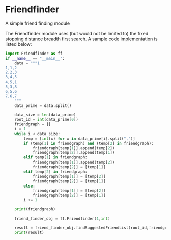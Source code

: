 # Friendfinder
 A simple friend finding module

The Friendfinder module uses (but would not be limited to) the fixed stopping distance breadth first search. A sample code implementation is listed below:

```python
import Friendfinder as ff
if __name__ == "__main__":
    data = """1
1,1,2
2,2,3
3,4,5
4,5,1
5,3,8
6,5,6
7,6,7
    """
    data_prime = data.split()

    data_size = len(data_prime)
    root_id = int(data_prime[0])
    friendgraph = {}
    i = 1
    while i < data_size:
        temp = [int(x) for x in data_prime[i].split(",")]
        if (temp[1] in friendgraph) and (temp[2] in friendgraph):
            friendgraph[temp[1]].append(temp[2])
            friendgraph[temp[2]].append(temp[1])
        elif temp[1] in friendgraph:
            friendgraph[temp[1]].append(temp[2])
            friendgraph[temp[2]] = [temp[1]]
        elif temp[2] in friendgraph:
            friendgraph[temp[1]] = [temp[2]]
            friendgraph[temp[2]] = [temp[1]]
        else:
            friendgraph[temp[1]] = [temp[2]]
            friendgraph[temp[2]] = [temp[1]]
        i += 1

    print(friendgraph)

    friend_finder_obj = ff.Friendfinder(1,int)

    result = friend_finder_obj.findSuggestedFriendList(root_id,friendgraph)
    print(result)
```
